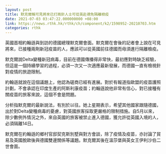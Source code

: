 ```yaml
---
layout: post
title: 默克爾稱可見將來已打兩針人士可從英赴德免隔離檢疫
date: 2021-07-03 03:47:22.000000000 +08:00
link: https://news.rthk.hk/rthk/ch/component/k2/1598952-20210703.htm
categories: rthk
---
```


英國首相約翰遜與到訪的德國總理默克爾會面。默克爾在會後的記者會上說在可見將來，已接種兩劑新冠疫苗的人，應該可以從英國前往德國而毋須進行隔離檢疫。

默克爾說Delta變種新冠病毒，目前在德國傳播得非常快，最初應對時缺乏經驗，但這是一個持續學習的過程，必須一次又一次適應最新發展，而德國一直有檢視針對疫情的旅遊限制。

約翰遜就說在這個議題上，他認為磋商已經有進展。對於有報道指歐盟的疫苗護照計劃，不會承認在印度生產的阿斯利康疫苗；約翰遜說他非常有信心，對已接種有關疫苗的旅客來說，這個不會是問題。

分析指默克爾的最新說法，有別於以往。她上星期表示，希望其他國家跟隨德國，出於對Delta變種病毒的憂慮，對英國旅客採取更嚴格的限制措施。自5月以來，除少數例外情況之外，來自英國的旅客被禁止進入德國，獲允許從英國入境的人，必須隔離14日。

默克爾在約翰遜的鄉村官邸契克斯別墅與對方會談，除了疫情及疫苗，亦討論了貿易及英國脫歐後與德國雙邊關係等議題。默克爾其後在溫莎堡與英女王伊利沙伯二世會面。
